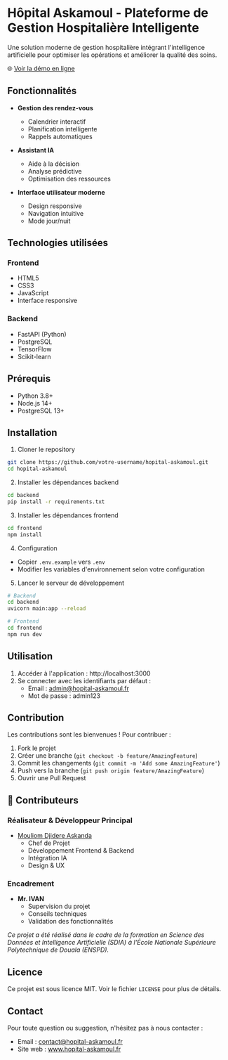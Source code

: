 # Hôpital Askamoul - Plateforme de Gestion Hospitalière Intelligente

Une solution moderne de gestion hospitalière intégrant l'intelligence artificielle pour optimiser les opérations et améliorer la qualité des soins.

🌐 [Voir la démo en ligne](https://mouliom2.github.io/hopital-askamoul/)

## Fonctionnalités

- **Gestion des rendez-vous**
  - Calendrier interactif
  - Planification intelligente
  - Rappels automatiques

- **Assistant IA**
  - Aide à la décision
  - Analyse prédictive
  - Optimisation des ressources

- **Interface utilisateur moderne**
  - Design responsive
  - Navigation intuitive
  - Mode jour/nuit

## Technologies utilisées

### Frontend
- HTML5
- CSS3
- JavaScript
- Interface responsive

### Backend
- FastAPI (Python)
- PostgreSQL
- TensorFlow
- Scikit-learn

## Prérequis

- Python 3.8+
- Node.js 14+
- PostgreSQL 13+

## Installation

1. Cloner le repository
```bash
git clone https://github.com/votre-username/hopital-askamoul.git
cd hopital-askamoul
```

2. Installer les dépendances backend
```bash
cd backend
pip install -r requirements.txt
```

3. Installer les dépendances frontend
```bash
cd frontend
npm install
```

4. Configuration
- Copier `.env.example` vers `.env`
- Modifier les variables d'environnement selon votre configuration

5. Lancer le serveur de développement
```bash
# Backend
cd backend
uvicorn main:app --reload

# Frontend
cd frontend
npm run dev
```

## Utilisation

1. Accéder à l'application : http://localhost:3000
2. Se connecter avec les identifiants par défaut :
   - Email : admin@hopital-askamoul.fr
   - Mot de passe : admin123

## Contribution

Les contributions sont les bienvenues ! Pour contribuer :

1. Fork le projet
2. Créer une branche (`git checkout -b feature/AmazingFeature`)
3. Commit les changements (`git commit -m 'Add some AmazingFeature'`)
4. Push vers la branche (`git push origin feature/AmazingFeature`)
5. Ouvrir une Pull Request

## 👥 Contributeurs

### Réalisateur & Développeur Principal
- [Mouliom Djidere Askanda](https://github.com/mouliom2)
  - Chef de Projet
  - Développement Frontend & Backend
  - Intégration IA
  - Design & UX

### Encadrement
- **Mr. IVAN**
  - Supervision du projet
  - Conseils techniques
  - Validation des fonctionnalités

_Ce projet a été réalisé dans le cadre de la formation en Science des Données et Intelligence Artificielle (SDIA) à l'École Nationale Supérieure Polytechnique de Douala (ENSPD)._

## Licence

Ce projet est sous licence MIT. Voir le fichier `LICENSE` pour plus de détails.

## Contact

Pour toute question ou suggestion, n'hésitez pas à nous contacter :
- Email : contact@hopital-askamoul.fr
- Site web : www.hopital-askamoul.fr
